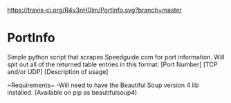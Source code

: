 https://travis-ci.org/R4v3nH0lm/PortInfo.svg?branch=master
# PortInfo
Simple python script that scrapes Speedguide.com for port information. Will spit out all of the returned table entries in this format:
[Port Number]
[TCP and/or UDP]
[Description of usage]

~Requirements~
-Will need to have the Beautiful Soup version 4 lib installed. (Available on pip as beautifulsoup4)
